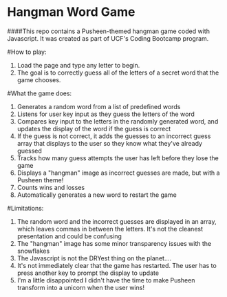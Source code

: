 # Hangman Word Game
####This repo contains a Pusheen-themed hangman game coded with Javascript. It was created as part of UCF's Coding Bootcamp program.

#How to play:
1. Load the page and type any letter to begin.
2. The goal is to correctly guess all of the letters of a secret word that the game chooses. 

#What the game does:
1. Generates a random word from a list of predefined words
2. Listens for user key input as they guess the letters of the word
3. Compares key input to the letters in the randomly generated word, and updates the display of the word if the guess is correct
4. If the guess is not correct, it adds the guesses to an incorrect guess array that displays to the user so they know what they've already guessed
5. Tracks how many guess attempts the user has left before they lose the game
6. Displays a "hangman" image as incorrect guesses are made, but with a Pusheen theme!
7. Counts wins and losses
8. Automatically generates a new word to restart the game

#Limitations:
1. The random word and the incorrect guesses are displayed in an array, which leaves commas in between the letters. It's not the cleanest presentation and could be confusing
2. The "hangman" image has some minor transparency issues with the snowflakes
3. The Javascript is not the DRYest thing on the planet....
4. It's not immediately clear that the game has restarted. The user has to press another key to prompt the display to update
5. I'm a little disappointed I didn't have the time to make Pusheen transform into a unicorn when the user wins!